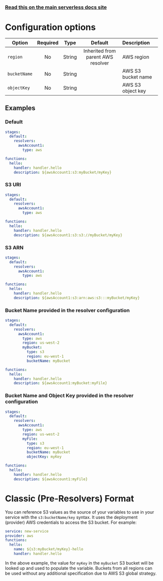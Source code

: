 <!--
title: Serverless Framework - Variables - S3 Objects
description: How to reference AWS S3 Objects
short_title: Serverless Variables - S3 Objects
keywords: ['Serverless Framework', 'S3', 'AWS', 'Variables']
-->

<!-- DOCS-SITE-LINK:START automatically generated  -->

### [Read this on the main serverless docs site](https://www.serverless.com/framework/docs/guides/variables/s3)

<!-- DOCS-SITE-LINK:END -->

# Configuration options

| Option       | Required |  Type  |              Default               | Description        |
| ------------ | :------: | :----: | :--------------------------------: | :----------------- |
| `region`     |    No    | String | Inherited from parent AWS resolver | AWS region         |
| `bucketName` |    No    | String |                                    | AWS S3 bucket name |
| `objectKey`  |    No    | String |                                    | AWS S3 object key  |

## Examples

### Default

```yaml
stages:
  default:
    resolvers:
      awsAccount1:
        type: aws

functions:
  hello:
    handler: handler.hello
    description: ${awsAccount1:s3:myBucket/myKey}
```

### S3 URI

```yaml
stages:
  default:
    resolvers:
      awsAccount1:
        type: aws

functions:
  hello:
    handler: handler.hello
    description: ${awsAccount1:s3:s3://myBucket/myKey}
```

### S3 ARN

```yaml
stages:
  default:
    resolvers:
      awsAccount1:
        type: aws

functions:
  hello:
    handler: handler.hello
    description: ${awsAccount1:s3:arn:aws:s3:::myBucket/myKey}
```

### Bucket Name provided in the resolver configuration

```yaml
stages:
  default:
    resolvers:
      awsAccount1:
        type: aws
        region: us-west-2
        myBucket:
          type: s3
          region: eu-west-1
          bucketName: myBucket

functions:
  hello:
    handler: handler.hello
    description: ${awsAccount1:myBucket:myFile}
```

### Bucket Name and Object Key provided in the resolver configuration

```yaml
stages:
  default:
    resolvers:
      awsAccount1:
        type: aws
        region: us-west-2
        myFile:
          type: s3
          region: eu-west-1
          bucketName: myBucket
          objectKey: myKey

functions:
  hello:
    handler: handler.hello
    description: ${awsAccount1:myFile}
```

# Classic (Pre-Resolvers) Format

You can reference S3 values as the source of your variables to use in your service with the `s3:bucketName/key` syntax.
It uses the deployment (provider) AWS credentials to access the S3 bucket.
For example:

```yml
service: new-service
provider: aws
functions:
  hello:
    name: ${s3:myBucket/myKey}-hello
    handler: handler.hello
```

In the above example, the value for `myKey` in the `myBucket` S3 bucket will be looked up and used to populate the variable.
Buckets from all regions can be used without any additional specification due to AWS S3 global strategy.
